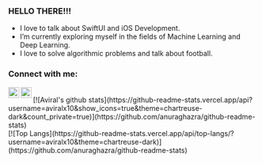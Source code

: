 ### HELLO THERE!!! 
-  I love to talk about SwiftUI and iOS Development.
-  I’m currently exploring myself in the fields of Machine Learning and Deep Learning. 
-  I love to solve algorithmic problems and talk about football.

### Connect with me:
<!--
<a href="myblog/protfolio website address"><img align="left" alt="codeSTACKr.com" width="22px" src="https://raw.githubusercontent.com/iconic/open-iconic/master/svg/globe.svg" /></a>
-->
<a href="https://www.linkedin.com/in/aviral-yadav/"><img align="left" alt="LinkedIn - aviral-yadav" width="22px" src="https://cdn.jsdelivr.net/npm/simple-icons@v3/icons/linkedin.svg" /></a>

<a href="https://twitter.com/not_zuck"><img align="left" alt="Twitter - not_zuck" width="22px" src="https://cdn.jsdelivr.net/npm/simple-icons@v3/icons/twitter.svg" /></a>

<br />
[![Aviral's github stats](https://github-readme-stats.vercel.app/api?username=aviralx10&show_icons=true&theme=chartreuse-dark&count_private=true)](https://github.com/anuraghazra/github-readme-stats)
<br />
[![Top Langs](https://github-readme-stats.vercel.app/api/top-langs/?username=aviralx10&theme=chartreuse-dark)](https://github.com/anuraghazra/github-readme-stats)
